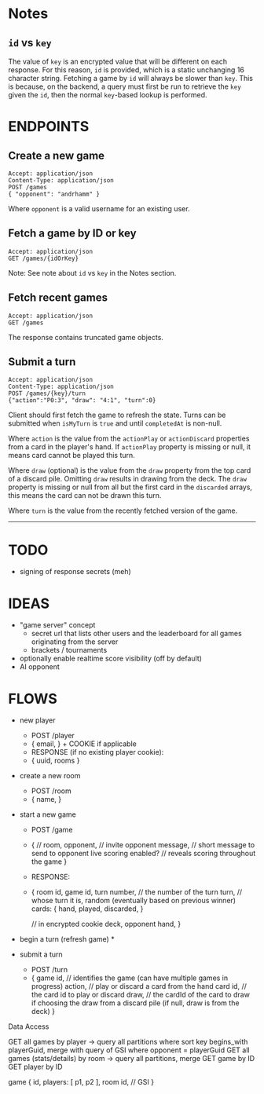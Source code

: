 # Notes

## `id` vs `key`

The value of `key` is an encrypted value that will be different on each response. For this reason, `id` is provided, which is a static unchanging 16 character string. Fetching a game by `id` will always be slower than `key`. This is because, on the backend, a query must first be run to retrieve the `key` given the `id`, then the normal `key`-based lookup is performed.

# ENDPOINTS

## Create a new game

```
Accept: application/json
Content-Type: application/json
POST /games
{ "opponent": "andrhamm" }
```

Where `opponent` is a valid username for an existing user.

## Fetch a game by ID or key

```
Accept: application/json
GET /games/{idOrKey}
```

Note: See note about `id` vs `key` in the Notes section.

## Fetch recent games

```
Accept: application/json
GET /games
```

The response contains truncated game objects.

## Submit a turn

```
Accept: application/json
Content-Type: application/json
POST /games/{key}/turn
{"action":"P0:3", "draw": "4:1", "turn":0}
```

Client should first fetch the game to refresh the state. Turns can be submitted when `isMyTurn` is `true` and until `completedAt` is non-null.

Where `action` is the value from the `actionPlay` or `actionDiscard` properties from a card in the player's hand. If `actionPlay` property is missing or null, it means card cannot be played this turn.

Where `draw` (optional) is the value from the `draw` property from the top card of a discard pile. Omitting `draw` results in drawing from the deck. The `draw` property is missing or null from all but the first card in the `discarded` arrays, this means the card can not be drawn this turn.

Where `turn` is the value from the recently fetched version of the game.

---

# TODO

* signing of response secrets (meh)


# IDEAS

* "game server" concept
  * secret url that lists other users and the leaderboard for all games originating from the server
  * brackets / tournaments
* optionally enable realtime score visibility (off by default)
* AI opponent


# FLOWS

* new player
  * POST /player
  * {
      email,
    } + COOKIE if applicable
  * RESPONSE (if no existing player cookie):
  * {
      uuid,
      rooms
    }

* create a new room
  * POST /room
  * {
      name,
    }

* start a new game
  * POST /game
  * {
      // room,
      opponent, // invite opponent
      message, // short message to send to opponent
      live scoring enabled? // reveals scoring throughout the game
    }
  * RESPONSE:
  * {
      room id,
      game id,
      turn number, // the number of the turn
      turn, // whose turn it is, random (eventually based on previous winner)
      cards: {
        hand,
        played,
        discarded,
      }

      // in encrypted cookie
      deck,
      opponent hand,
    }

* begin a turn (refresh game)
  *

* submit a turn
  * POST /turn
  * {
      game id, // identifies the game (can have multiple games in progress)
      action, // play or discard a card from the hand
      card id, // the card id to play or discard
      draw, // the cardId of the card to draw if choosing the draw from a discard pile (if null, draw is from the deck)
    }




Data Access

GET all games by player -> query all partitions where sort key begins_with playerGuid, merge with query of GSI where opponent = playerGuid
GET all games (stats/details) by room -> query all partitions, merge
GET game by ID
GET player by ID

game {
  id,
  players: [ p1, p2 ],
  room id, // GSI
}
